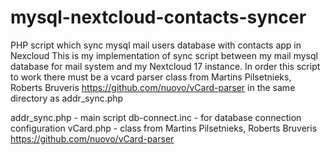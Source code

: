 # mysql-nextcloud-contacts-syncer
PHP script which sync mysql mail users database with contacts app in Nexcloud
This is my implementation of sync script between my mail mysql database for mail system and my Nextcloud 17 instance.
In order this script to work there must be a vcard parser class from Martins Pilsetnieks, Roberts Bruveris 
https://github.com/nuovo/vCard-parser in the same directory as addr_sync.php

addr_sync.php - main script
db-connect.inc - for database connection configuration
vCard.php - class from Martins Pilsetnieks, Roberts Bruveris https://github.com/nuovo/vCard-parser
